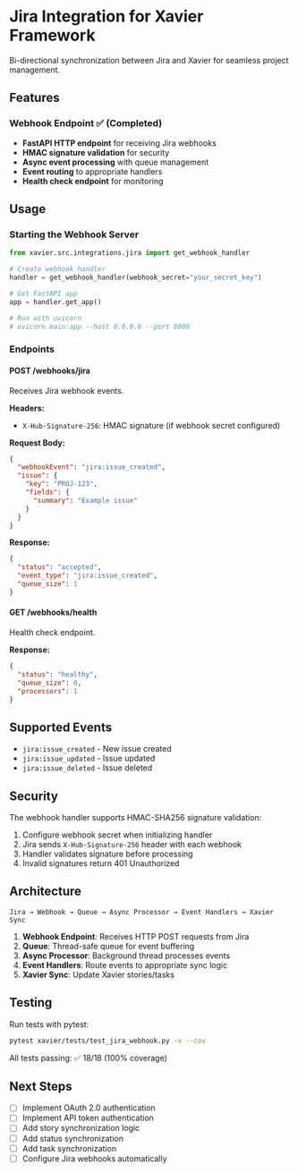 # Jira Integration for Xavier Framework

Bi-directional synchronization between Jira and Xavier for seamless project management.

## Features

### Webhook Endpoint ✅ (Completed)
- **FastAPI HTTP endpoint** for receiving Jira webhooks
- **HMAC signature validation** for security
- **Async event processing** with queue management
- **Event routing** to appropriate handlers
- **Health check endpoint** for monitoring

## Usage

### Starting the Webhook Server

```python
from xavier.src.integrations.jira import get_webhook_handler

# Create webhook handler
handler = get_webhook_handler(webhook_secret="your_secret_key")

# Get FastAPI app
app = handler.get_app()

# Run with uvicorn
# uvicorn main:app --host 0.0.0.0 --port 8000
```

### Endpoints

#### POST /webhooks/jira
Receives Jira webhook events.

**Headers:**
- `X-Hub-Signature-256`: HMAC signature (if webhook secret configured)

**Request Body:**
```json
{
  "webhookEvent": "jira:issue_created",
  "issue": {
    "key": "PROJ-123",
    "fields": {
      "summary": "Example issue"
    }
  }
}
```

**Response:**
```json
{
  "status": "accepted",
  "event_type": "jira:issue_created",
  "queue_size": 1
}
```

#### GET /webhooks/health
Health check endpoint.

**Response:**
```json
{
  "status": "healthy",
  "queue_size": 0,
  "processors": 1
}
```

## Supported Events

- `jira:issue_created` - New issue created
- `jira:issue_updated` - Issue updated
- `jira:issue_deleted` - Issue deleted

## Security

The webhook handler supports HMAC-SHA256 signature validation:

1. Configure webhook secret when initializing handler
2. Jira sends `X-Hub-Signature-256` header with each webhook
3. Handler validates signature before processing
4. Invalid signatures return 401 Unauthorized

## Architecture

```
Jira → Webhook → Queue → Async Processor → Event Handlers → Xavier Sync
```

1. **Webhook Endpoint**: Receives HTTP POST requests from Jira
2. **Queue**: Thread-safe queue for event buffering
3. **Async Processor**: Background thread processes events
4. **Event Handlers**: Route events to appropriate sync logic
5. **Xavier Sync**: Update Xavier stories/tasks

## Testing

Run tests with pytest:

```bash
pytest xavier/tests/test_jira_webhook.py -v --cov
```

All tests passing: ✅ 18/18 (100% coverage)

## Next Steps

- [ ] Implement OAuth 2.0 authentication
- [ ] Implement API token authentication
- [ ] Add story synchronization logic
- [ ] Add status synchronization
- [ ] Add task synchronization
- [ ] Configure Jira webhooks automatically
